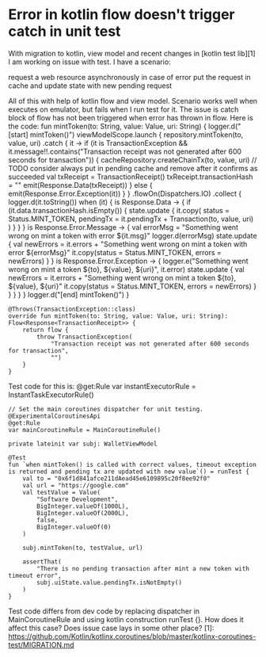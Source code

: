 
# Error in kotlin flow doesn't trigger catch in unit test

With migration to kotlin, view model and recent changes in [kotlin test lib][1] I am working on issue with test.
I have a scenario:

request a web resource asynchronously
in case of error put the request in cache and update state with new pending request

All of this with help of kotlin flow and view model.
Scenario works well when executes on emulator, but fails when I run test for it. The issue is catch block of flow has not been triggered when error has thrown in flow.
Here is the code:
   fun mintToken(to: String, value: Value, uri: String) {
        logger.d("[start] mintToken()")
        viewModelScope.launch {
            repository.mintToken(to, value, uri)
                .catch { it ->
                    if (it is TransactionException
                        && it.message!!.contains("Transaction receipt was not generated after 600 seconds for transaction")) {
                        cacheRepository.createChainTx(to, value, uri) // TODO consider always put in pending cache and remove after it confirms as succeeded
                        val txReceipt = TransactionReceipt()
                        txReceipt.transactionHash = ""
                        emit(Response.Data(txReceipt))
                    } else {
                        emit(Response.Error.Exception(it))
                    }
                }
                .flowOn(Dispatchers.IO)
                .collect {
                    logger.d(it.toString())
                    when (it) {
                        is Response.Data -> {
                            if (it.data.transactionHash.isEmpty()) {
                                state.update {
                                    it.copy(
                                        status = Status.MINT_TOKEN,
                                        pendingTx = it.pendingTx + Transaction(to, value, uri)
                                    )
                                }
                            }
                        }
                        is Response.Error.Message -> {
                            val errorMsg = "Something went wrong on mint a token with error ${it.msg}"
                            logger.d(errorMsg)
                            state.update {
                                val newErrors = it.errors + "Something went wrong on mint a token with error ${errorMsg}"
                                it.copy(status = Status.MINT_TOKEN, errors = newErrors)
                            }
                        }
                        is Response.Error.Exception -> {
                            logger.e("Something went wrong on mint a token ${to}, ${value}, ${uri}", it.error)
                            state.update {
                                val newErrors = it.errors + "Something went wrong on mint a token ${to}, ${value}, ${uri}"
                                it.copy(status = Status.MINT_TOKEN, errors = newErrors)
                            }
                        }
                    }
                }
        }
        logger.d("[end] mintToken()")
    }

    @Throws(TransactionException::class)
    override fun mintToken(to: String, value: Value, uri: String): Flow<Response<TransactionReceipt>> {
        return flow {
            throw TransactionException(
                "Transaction receipt was not generated after 600 seconds for transaction",
                "")
        }
    }

Test code for this is:
    @get:Rule
    var instantExecutorRule = InstantTaskExecutorRule()

    // Set the main coroutines dispatcher for unit testing.
    @ExperimentalCoroutinesApi
    @get:Rule
    var mainCoroutineRule = MainCoroutineRule()

    private lateinit var subj: WalletViewModel

    @Test
    fun `when mintToken() is called with correct values, timeout exception is returned and pending tx are updated with new value`() = runTest {
        val to = "0x6f1d841afce211dAead45e6109895c20f8ee92f0"
        val url = "https://google.com"
        val testValue = Value(
            "Software Development",
            BigInteger.valueOf(1000L),
            BigInteger.valueOf(2000L),
            false,
            BigInteger.valueOf(0)
        )

        subj.mintToken(to, testValue, url)

        assertThat(
            "There is no pending transaction after mint a new token with timeout error",
            subj.uiState.value.pendingTx.isNotEmpty()
        )
    }

Test code differs from dev code by replacing dispatcher in MainCoroutineRule and using kotlin construction runTest {}. How does it affect this case? Does issue case lays in some other place?
[1]: https://github.com/Kotlin/kotlinx.coroutines/blob/master/kotlinx-coroutines-test/MIGRATION.md

        